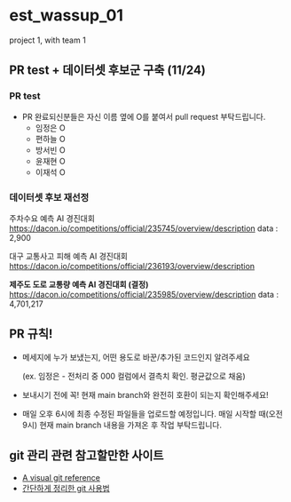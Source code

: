# est_wassup_01
project 1, with team 1


## PR test + 데이터셋 후보군 구축 (11/24)
### PR test
- PR 완료되신분들은 자신 이름 옆에 O를 붙여서 pull request 부탁드립니다.
  - 임정은 O
  - 편하늘 O
  - 방서빈 O
  - 윤재현 O
  - 이재석 O

### 데이터셋 후보 재선정

주차수요 예측 AI 경진대회
https://dacon.io/competitions/official/235745/overview/description
data : 2,900

대구 교통사고 피해 예측 AI 경진대회
https://dacon.io/competitions/official/236193/overview/description


**제주도 도로 교통량 예측 AI 경진대회 (결정)**
https://dacon.io/competitions/official/235985/overview/description
data : 4,701,217


## PR 규칙!
- 메세지에 누가 보냈는지, 어떤 용도로 바꾼/추가된 코드인지 알려주세요

  (ex. 임정은 - 전처리 중 000 컬럼에서 결측치 확인. 평균값으로 채움)
- 보내시기 전에 꼭! 현재 main branch와 완전히 호환이 되는지 확인해주세요!
- 매일 오후 6시에 최종 수정된 파일들을 업로드할 예정입니다. 매일 시작할 때(오전 9시) 현재 main branch 내용을 가져온 후 작업 부탁드립니다.

## git 관리 관련 참고할만한 사이트
- [A visual git reference](https://marklodato.github.io/visual-git-guide/index-ko.html)
- [간단하게 정리한 git 사용법](https://gin-girin-grim.tistory.com/10)
